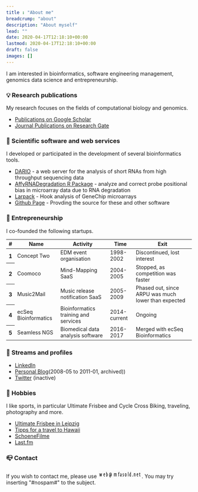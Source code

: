 ```yaml
---
title : "About me"
breadcrump: "about"
description: "About myself"
lead: ""
date: 2020-04-17T12:18:10+00:00
lastmod: 2020-04-17T12:18:10+00:00
draft: false
images: []
---
```



I am interested in bioinformatics, software engineering management, genomics data science and entrepreneurship.

### 💡 Research publications

My research focuses on the fields of computational biology and genomics.

- [Publications on Google Scholar](https://scholar.google.com/citations?user=HbaZiXQAAAAJ)
- [Journal Publications on Research Gate](https://www.researchgate.net/profile/Mario-Fasold/research)

### 🧬 Scientific software and web services

I developed or participated in the development of several bioinformatics tools.

- [DARIO](http://dario.bioinf.uni-leipzig.de/) - a web server for the analysis of short RNAs from high throughput sequencing data
- [AffyRNADegradation R Package](http://www.bioconductor.org/packages/release/bioc/html/AffyRNADegradation.html) - analyze and correct probe positional bias in microarray data due to RNA degradation
- [Larpack](https://web.archive.org/web/20161011085215/http://www.izbi.uni-leipzig.de/downloads_links/programs/hook.php) - Hook analysis of GeneChip microarrays
- [Github Page](https://github.com/mfasold) - Provding the source for these and other software

### :rocket: Entrepreneurship 
I co-founded the following startups.

<table class="table fs-6">
  <thead>
    <tr>
      <th scope="col">#</th>
      <th scope="col">Name</th>
      <th scope="col">Activity</th>
      <th scope="col">Time</th>
      <th scope="col">Exit</th>
    </tr>
  </thead>
  <tbody>
    <tr>
      <th scope="row">1</th>
      <td>Concept Two</td>
      <td>EDM event organisation</td>
      <td>1998-2002</td>
      <td>Discontinued, lost interest</td>
    </tr>
    <tr>
      <th scope="row">2</th>
      <td>Coomoco</td>
      <td>Mind-Mapping SaaS</td>
      <td>2004-2005</td>
      <td>Stopped, as competition was faster</td>
    </tr>
    <tr>
      <th scope="row">3</th>
      <td>Music2Mail</td>
      <td>Music release notification SaaS</td>
      <td>2005-2009</td>
      <td>Phased out, since ARPU was much lower than expected</td>
    </tr>
    <tr>
      <th scope="row">4</th>
      <td>ecSeq Bioinformatics</td>
      <td>Bioinformatics training and services</td>
      <td>2014-current</td>
      <td>Ongoing</td>
    </tr>    
    <tr>
      <th scope="row">5</th>
      <td>Seamless NGS</td>
      <td>Biomedical data analysis software</td>
      <td>2016-2017</td>
      <td>Merged with ecSeq Bioinformatics</td>
    </tr>
  </tbody>
</table>   

### 🎏 Streams and profiles

- [LinkedIn](http://www.linkedin.com/pub/mario-fasold/66/344/34)
- [Personal Blog](https://web.archive.org/web/20190701032320/http://www.mfasold.net/blog/)(2008-05 to&nbsp;2011-01, archived))
- [Twitter]() (inactive)

### 🥏 Hobbies
I like sports, in particular Ultimate Frisbee and Cycle Cross Biking, traveling, photography and more.

- [Ultimate Frisbee in Leipzig](http://www.saxydivers.de)
- [Tipps for a travel to Hawaii](http://hawaiitips.pbworks.com/)
- [SchoeneFilme](http://schoenefilme.info)
- [Last.fm](http://last.fm/user/djspad)

### 📪 Contact
If you wish to contact me, please&nbsp;use <img class="" title="Emai_egg" src="eml_egg.jpg" alt="What's in it?" width="118" height="22" />. You may try
inserting "#nospam#" to the subject.



